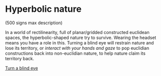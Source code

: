 # Hyperbolic nature

(500 signs max description)

In a world of rectilinearity, full of planar/gridded constructed euclidean spaces, the hyperbolic-shaped nature try to survive. Wearing the headset means you have a role in this. Turning a blind eye will restrain nature and lose its territory, or *interact with your hands and gaze* to pop euclidian constructions back into non-euclidian nature, to help nature claim its territory back. 



[Turn a blind eye](https://encrypted-tbn0.gstatic.com/images?q=tbn:ANd9GcRzF2rkjqzh5opj3b1xiRkq0nDm6e5ELuROf-_aeRPBwNLkOSb_6x_8S5aeI8xTfJMmoTg&usqp=CAU)
[]()